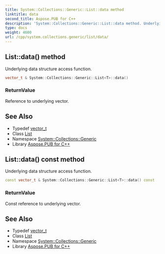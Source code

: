 ```yaml
---
title: System::Collections::Generic::List::data method
linktitle: data
second_title: Aspose.PUB for C++
description: 'System::Collections::Generic::List::data method. Underlying data structure access function in C++.'
type: docs
weight: 4600
url: /cpp/system.collections.generic/list/data/
---
```

## List::data() method


Underlying data structure access function.

```cpp
vector_t & System::Collections::Generic::List<T>::data()
```


### ReturnValue

Reference to underlying vector.

## See Also

* Typedef [vector_t](../vector_t/)
* Class [List](../)
* Namespace [System::Collections::Generic](../../)
* Library [Aspose.PUB for C++](../../../)
## List::data() const method


Underlying data structure access function.

```cpp
const vector_t & System::Collections::Generic::List<T>::data() const
```


### ReturnValue

Const reference to underlying vector.

## See Also

* Typedef [vector_t](../vector_t/)
* Class [List](../)
* Namespace [System::Collections::Generic](../../)
* Library [Aspose.PUB for C++](../../../)
